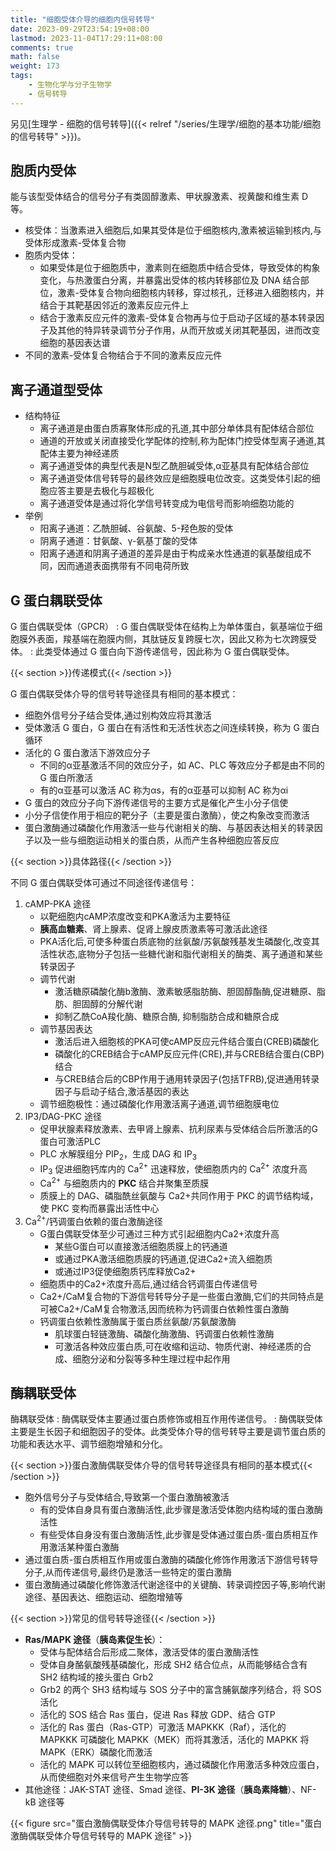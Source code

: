 ```yaml
---
title: "细胞受体介导的细胞内信号转导"
date: 2023-09-29T23:54:19+08:00
lastmod: 2023-11-04T17:29:11+08:00
comments: true
math: false
weight: 173
tags:
    - 生物化学与分子生物学
    - 信号转导
---
```


另见[生理学 - 细胞的信号转导]({{< relref "/series/生理学/细胞的基本功能/细胞的信号转导" >}})。

## 胞质内受体

能与该型受体结合的信号分子有类固醇激素、甲状腺激素、视黄酸和维生素 D 等。

- 核受体：当激素进入细胞后,如果其受体是位于细胞核内,激素被运输到核内,与受体形成激素-受体复合物
- 胞质内受体：
    - 如果受体是位于细胞质中，激素则在细胞质中结合受体，导致受体的构象变化，与热激蛋白分离，并暴露出受体的核内转移部位及 DNA 结合部位，激素-受体复合物向细胞核内转移，穿过核孔，迁移进入细胞核内，并结合于其靶基因邻近的激素反应元件上
    - 结合于激素反应元件的激素-受体复合物再与位于启动子区域的基本转录因子及其他的特异转录调节分子作用，从而开放或关闭其靶基因，进而改变细胞的基因表达谱
- 不同的激素-受体复合物结合于不同的激素反应元件

## 离子通道型受体

- 结构特征
    - 离子通道是由蛋白质寡聚体形成的孔道,其中部分单体具有配体结合部位
    - 通道的开放或关闭直接受化学配体的控制,称为配体门控受体型离子通道,其配体主要为神经递质
    - 离子通道受体的典型代表是N型乙酰胆碱受体,α亚基具有配体结合部位
    - 离子通道受体信号转导的最终效应是细胞膜电位改变。这类受体引起的细胞应答主要是去极化与超极化
    - 离子通道受体是通过将化学信号转变成为电信号而影响细胞功能的
- 举例
    - 阳离子通道：乙酰胆碱、谷氨酸、5-羟色胺的受体
    - 阴离子通道：甘氨酸、γ-氨基丁酸的受体
    - 阳离子通道和阴离子通道的差异是由于构成亲水性通道的氨基酸组成不同，因而通道表面携带有不同电荷所致

## G 蛋白耦联受体

G 蛋白偶联受体（GPCR）
: G 蛋白偶联受体在结构上为单体蛋白，氨基端位于细胞膜外表面，羧基端在胞膜内侧，其肽链反复跨膜七次，因此又称为七次跨膜受体。
: 此类受体通过 G 蛋白向下游传递信号，因此称为 G 蛋白偶联受体。

{{< section >}}传递模式{{< /section >}}

G 蛋白偶联受体介导的信号转导途径具有相同的基本模式：

- 细胞外信号分子结合受体,通过别构效应将其激活
- 受体激活 G 蛋白，G 蛋白在有活性和无活性状态之间连续转换，称为 G 蛋白循环
- 活化的 G 蛋白激活下游效应分子
    - 不同的α亚基激活不同的效应分子，如 AC、PLC 等效应分子都是由不同的 G 蛋白所激活
    - 有的α亚基可以激活 AC 称为αs，有的α亚基可以抑制 AC 称为αi
- G 蛋白的效应分子向下游传递信号的主要方式是催化产生小分子信使
- 小分子信使作用于相应的靶分子（主要是蛋白激酶），使之构象改变而激活
- 蛋白激酶通过磷酸化作用激活一些与代谢相关的酶、与基因表达相关的转录因子以及一些与细胞运动相关的蛋白质，从而产生各种细胞应答反应

{{< section >}}具体路径{{< /section >}}

不同 G 蛋白偶联受体可通过不同途径传递信号：

1. cAMP-PKA 途径
    - 以靶细胞内cAMP浓度改变和PKA激活为主要特征
    - **胰高血糖素**、肾上腺素、促肾上腺皮质激素等可激活此途径
    - PKA活化后,可使多种蛋白质底物的丝氨酸/苏氨酸残基发生磷酸化,改变其活性状态,底物分子包括一些糖代谢和脂代谢相关的酶类、离子通道和某些转录因子
    - 调节代谢
        - 激活糖原磷酸化酶b激酶、激素敏感脂肪酶、胆固醇酯酶,促进糖原、脂肪、胆固醇的分解代谢
        - 抑制乙酰CoA羧化酶、糖原合酶, 抑制脂肪合成和糖原合成
    - 调节基因表达
        - 激活后进入细胞核的PKA可使cAMP反应元件结合蛋白(CREB)磷酸化
        - 磷酸化的CREB结合于cAMP反应元件(CRE),并与CREB结合蛋白(CBP)结合
        - 与CREB结合后的CBP作用于通用转录因子(包括TFRB),促进通用转录因子与启动子结合,激活基因的表达
    - 调节细胞极性：通过磷酸化作用激活离子通道,调节细胞膜电位
2. IP3/DAG-PKC 途径
    - 促甲状腺素释放激素、去甲肾上腺素、抗利尿素与受体结合后所激活的G蛋白可激活PLC
    - PLC 水解膜组分 PIP<sub>2</sub>，生成 DAG 和 IP<sub>3</sub>
    - IP<sub>3</sub> 促进细胞钙库内的 Ca<sup>2+</sup> 迅速释放，使细胞质内的 Ca<sup>2+</sup> 浓度升高
    - Ca<sup>2+</sup> 与细胞质内的 **PKC** 结合并聚集至质膜
    - 质膜上的 DAG、磷脂酰丝氨酸与 Ca2+共同作用于 PKC 的调节结构域，使 PKC 变构而暴露出活性中心
3. Ca<sup>2+</sup>/钙调蛋白依赖的蛋白激酶途径
    - G蛋白偶联受体至少可通过三种方式引起细胞内Ca2+浓度升高
        - 某些G蛋白可以直接激活细胞质膜上的钙通道
        - 或通过PKA激活细胞质膜的钙通道,促进Ca2+流入细胞质
        - 或通过IP3促使细胞质钙库释放Ca2+
    - 细胞质中的Ca2+浓度升高后,通过结合钙调蛋白传递信号
    - Ca2+/CaM复合物的下游信号转导分子是一些蛋白激酶,它们的共同特点是可被Ca2+/CaM复合物激活,因而统称为钙调蛋白依赖性蛋白激酶
    - 钙调蛋白依赖性激酶属于蛋白质丝氨酸/苏氨酸激酶
        - 肌球蛋白轻链激酶、磷酸化酶激酶、钙调蛋白依赖性激酶
        - 可激活各种效应蛋白质,可在收缩和运动、物质代谢、神经递质的合成、细胞分泌和分裂等多种生理过程中起作用

## 酶耦联受体

酶耦联受体
: 酶偶联受体主要通过蛋白质修饰或相互作用传递信号。
: 酶偶联受体主要是生长因子和细胞因子的受体。此类受体介导的信号转导主要是调节蛋白质的功能和表达水平、调节细胞增殖和分化。

{{< section >}}蛋白激酶偶联受体介导的信号转导途径具有相同的基本模式{{< /section >}}

- 胞外信号分子与受体结合,导致第一个蛋白激酶被激活
    - 有的受体自身具有蛋白激酶活性,此步骤是激活受体胞内结构域的蛋白激酶活性
    - 有些受体自身没有蛋白激酶活性,此步骤是受体通过蛋白质-蛋白质相互作用激活某种蛋白激酶
- 通过蛋白质-蛋白质相互作用或蛋白激酶的磷酸化修饰作用激活下游信号转导分子,从而传递信号,最终仍是激活一些特定的蛋白激酶
- 蛋白激酶通过磷酸化修饰激活代谢途径中的关键酶、转录调控因子等,影响代谢途径、基因表达、细胞运动、细胞增殖等

{{< section >}}常见的信号转导途径{{< /section >}}

- **Ras/MAPK 途径**（**胰岛素促生长**）：
    - 受体与配体结合后形成二聚体，激活受体的蛋白激酶活性
    - 受体自身酪氨酸残基磷酸化，形成 SH2 结合位点，从而能够结合含有 SH2 结构域的接头蛋白 Grb2
    - Grb2 的两个 SH3 结构域与 SOS 分子中的富含脯氨酸序列结合，将 SOS 活化
    - 活化的 SOS 结合 Ras 蛋白，促进 Ras 释放 GDP、结合 GTP
    - 活化的 Ras 蛋白（Ras-GTP）可激活 MAPKKK（Raf），活化的 MAPKKK 可磷酸化 MAPKK（MEK）而将其激活，活化的 MAPKK 将 MAPK（ERK）磷酸化而激活
    - 活化的 MAPK 可以转位至细胞核内，通过磷酸化作用激活多种效应蛋白，从而使细胞对外来信号产生生物学应答
- 其他途径：JAK-STAT 途径、Smad 途径、**PI-3K 途径**（**胰岛素降糖**）、NF-kB 途径等

{{< figure src="蛋白激酶偶联受体介导信号转导的 MAPK 途径.png" title="蛋白激酶偶联受体介导信号转导的 MAPK 途径" >}}

